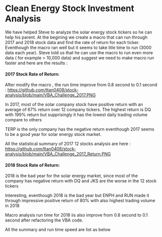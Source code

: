 # Clean Energy Stock Investment Analysis

We have helped Steve to analyze the solar energy stock tickers so he can help his parent. At the begining we create a macro that can run through 2017 and 2018 stock data and find the rate of return for each ticker. Eventhough the macro ran well but it seems to take litle time to run (3000 data each year).  Steve told us that he can use the macro to run even more data ( for example > 10,000 data) and suggest we need to make macro run faster and here are the results :

#### 2017 Stock Rate of Return:
   After modify the macro , the run time improve from  0.8 second to 0.1 second  : https://github.com/ttan0408/stock-analysis/blob/main/VBA_Challenge_2017.PNG
   
   In 2017, most of the solar company stock have positive return with an average of 67% return over 12 company tickers. The highest return is DQ with 199% return but              supprisingly it has the lowest daily trading volume compare to others
   
   TERP is the only company has the negative return eventhough 2017 seems to be a good year for solar energy stock market.
   
   All the statistical summary of 2017 12 stocks analysis are here :  https://github.com/ttan0408/stock-analysis/blob/main/VBA_Challenge_2017_Return.PNG

#### 2018 Stock Rate of Return:

  2018 is the bad year for the solar energy market, since most of the company has negative return with DQ and JKS are the worse in the 12 stock tickers
  
  Interesting, eventhough 2018 is the bad year but ENPH and RUN made it through impressive positive return of 80% with also highest trading volume in 2018
  
  Macro analysis run time for 2018 iis also improve from 0.8 second to 0.1 second after refactoring the VBA code.
  
  All the summary and run time speed are list as below 
  
  
  
